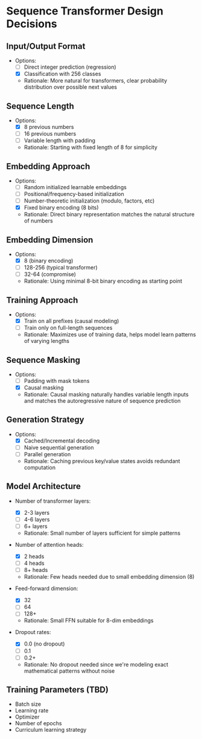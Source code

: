 # Sequence Transformer Design Decisions

## Input/Output Format
- Options:
  - [ ] Direct integer prediction (regression)
  - [x] Classification with 256 classes
  - Rationale: More natural for transformers, clear probability distribution over possible next values

## Sequence Length
- Options:
  - [x] 8 previous numbers
  - [ ] 16 previous numbers
  - [ ] Variable length with padding
  - Rationale: Starting with fixed length of 8 for simplicity

## Embedding Approach
- Options:
  - [ ] Random initialized learnable embeddings
  - [ ] Positional/frequency-based initialization
  - [ ] Number-theoretic initialization (modulo, factors, etc)
  - [x] Fixed binary encoding (8 bits)
  - Rationale: Direct binary representation matches the natural structure of numbers

## Embedding Dimension
- Options:
  - [x] 8 (binary encoding)
  - [ ] 128-256 (typical transformer)
  - [ ] 32-64 (compromise)
  - Rationale: Using minimal 8-bit binary encoding as starting point

## Training Approach
- Options:
  - [x] Train on all prefixes (causal modeling)
  - [ ] Train only on full-length sequences
  - Rationale: Maximizes use of training data, helps model learn patterns of varying lengths

## Sequence Masking
- Options:
  - [ ] Padding with mask tokens
  - [x] Causal masking
  - Rationale: Causal masking naturally handles variable length inputs and matches the autoregressive nature of sequence prediction

## Generation Strategy
- Options:
  - [x] Cached/Incremental decoding
  - [ ] Naive sequential generation
  - [ ] Parallel generation
  - Rationale: Caching previous key/value states avoids redundant computation

## Model Architecture
- Number of transformer layers:
  - [x] 2-3 layers
  - [ ] 4-6 layers
  - [ ] 6+ layers
  - Rationale: Small number of layers sufficient for simple patterns

- Number of attention heads:
  - [x] 2 heads
  - [ ] 4 heads
  - [ ] 8+ heads
  - Rationale: Few heads needed due to small embedding dimension (8)

- Feed-forward dimension:
  - [x] 32
  - [ ] 64
  - [ ] 128+
  - Rationale: Small FFN suitable for 8-dim embeddings

- Dropout rates:
  - [x] 0.0 (no dropout)
  - [ ] 0.1
  - [ ] 0.2+
  - Rationale: No dropout needed since we're modeling exact mathematical patterns without noise

## Training Parameters (TBD)
  - Batch size
  - Learning rate
  - Optimizer
  - Number of epochs
  - Curriculum learning strategy
